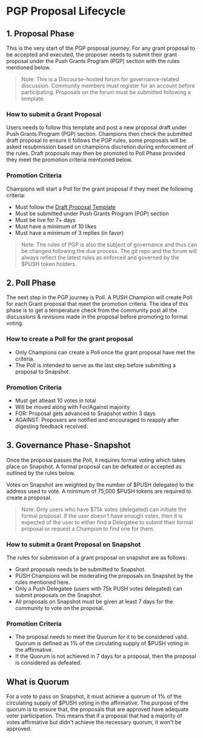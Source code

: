 # PGP Proposal Lifecycle 

## 1. Proposal Phase

This is the very start of the PGP proposal journey. For any grant proposal to be accepted and executed, the proposer needs to submit their grant proposal under the Push Grants Program (PGP) section with the rules mentioned below.

>Note: This is a Discourse-hosted forum for governance-related discussion. Community members must register for an account before participating. Proposals on the forum must be submitted following a template.

### How to submit a Grant Proposal

Users needs to follow this template and post a new proposal draft under Push Grants Program (PGP) section.
Champions then check the submitted draft proposal to ensure it follows the PGP rules, some proposals will be asked resubmission based on champions discretion during enforcement of the rules.
Draft proposals may then be promoted to Poll Phase provided they meet the promotion criteria mentioned below.

### Promotion Criteria

Champions will start a Poll for the grant proposal if they meet the following criteria:

- Must follow the [Draft Proposal Template](https://github.com/ethereum-push-notification-service/governance/blob/main/draft-proposal-template.md)
- Must be submitted under Push Grants Program (PGP) section
- Must be live for 7+ days
- Must have a minimum of 10 likes
- Must have a minimum of 3 replies (in favor)

>Note: The rules of PGP is also the subject of governance and thus can be changed following the due process. The git repo and the forum will always reflect the latest rules as enforced and governed by the $PUSH token holders.

## 2. Poll Phase 
The next step in the PGP journey is Poll. A PUSH Champion will create Poll for each Grant proposal that meet the promotion criteria.
The idea of this phase is to get a temperature check from the community post all the discussions & revisions made in the proposal before promoting to formal voting.

### How to create a Poll for the grant proposal

- Only Champions can create a Poll once the grant proposal have met the criteria.
- The Poll is intended to serve as the last step before submitting a proposal to Snapshot.

### Promotion Criteria
- Must get atleast 10 votes in total
- Will be moved along with For/Against majority
- FOR: Proposal gets advanced to Snapshot within 3 days
- AGAINST: Proposers are notified and encouraged to reapply after digesting feedback received.

## 3. Governance Phase - Snapshot

Once the proposal passes the Poll, it requires formal voting which takes place on Snapshot. A formal proposal can be defeated or accepted as outlined by the rules below.

Votes on Snapshot are weighted by the number of $PUSH delegated to the address used to vote. A minimum of 75,000 $PUSH tokens are required to create a proposal.

>Note: Only users who have $75k votes (delegated) can initiate the formal proposal. If the user doesn't have enough votes, then it is expected of the user to either find a Delegatee to submit their formal proposal or request a Champion to find one for them.

### How to submit a Grant Proposal on Snapshot

The rules for submission of a grant proposal on snapshot are as follows:

- Grant proposals needs to be submitted to Snapshot.
- PUSH Champions will be moderating the proposals on Snapshot by the rules mentioned here.
- Only a Push Delegatee (users with 75k PUSH votes delegated) can submit proposals on the Snapshot.
- All proposals on Snapshot must be given at least 7 days for the community to vote on the proposal.

### Promotion Criteria
- The proposal needs to meet the Quorum for it to be considered valid. Quorum is defined as 1% of the circulating supply of $PUSH voting in the affirmative.
- If the Quorum is not achieved in 7 days for a proposal, then the proposal is considered as defeated.

## What is Quorum

For a vote to pass on Snapshot, it must achieve a quorum of 1% of the circulating supply of $PUSH voting in the affirmative. The purpose of the quorum is to ensure that, the proposals that are approved have adequate voter participation. This means that if a proposal that had a majority of votes affirmative but didn't achieve the necessary quorum, it won't be approved.
